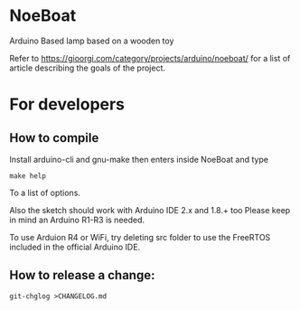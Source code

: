 # NoeBoat
Arduino Based lamp based on a wooden toy

Refer to https://gioorgi.com/category/projects/arduino/noeboat/
for a list of article describing the goals of the project.

# For developers

## How to compile
Install arduino-cli and gnu-make then enters inside NoeBoat and type
    
    make help

To a list of options.

Also the sketch should work with Arduino IDE 2.x and 1.8.+ too
Please keep in mind an Arduino R1-R3 is needed.

To use Arduion R4 or WiFi, try deleting src folder to use the FreeRTOS included in the official Arduino IDE.

## How to release a change:

    git-chglog >CHANGELOG.md